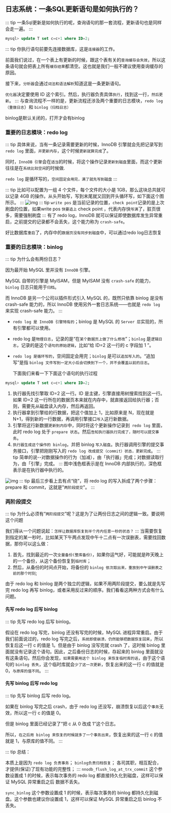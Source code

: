 ## 日志系统：一条SQL更新语句是如何执行的？

::: tip
 一条Sql更新是如何执行的呢，查询语句的那一套流程，更新语句也是同样会走一遍。
::: 
```sql
mysql> update T set c=c+1 where ID=2;
```
::: tip
 你执行语句前要先连接数据库，这是`连接器`的工作。

 前面我们说过，在一个表上有更新的时候，跟这个表有关的`查询缓存会失效`，所以这条语句就会把表上所有`缓存结果`都清空。这也就是我们一般不建议使用查询缓存的原因。

 接下来，`分析器`会通过`词法和语法解析`知道这是一条更新语句。

 `优化器`决定要使用 ID 这个索引。然后，执行器负责具体`执行`，找到这一行，`然后更新`。
::: 
与查询流程不一样的是，更新流程还涉及两个重要的日志模块，`redo log（重做日志`）和 `binlog（归档日志）`

binlog是默认关闭的，打开才会有binlog

### 重要的日志模块：redo log
::: tip
 具体来说，当有一条记录需要更新的时候，InnoDB 引擎就会先把记录写到 `redo log` 里面，`并更新内存`，这个时候`更新就算完成`了。

 同时，`InnoDB 引擎`会在`适当`的时候，将这个操作记录`更新到磁盘`里面，而这个更新往往是在`系统比较空闲`的时候做.

 `redo log` 是循环写的，`空间固定会用完，满了就先写到磁盘`
::: 

::: tip
 比如可以配置为一组 4 个文件，每个文件的大小是 1GB，那么这块总共就可以记录 4GB 的操作。从头开始写，写到末尾就又回到开头循环写，如下面这个图所示。
::: 
![img](/mysql/base/16a7950217b3f0f4ed02db5db59562a7.png)
::: tip
 `write pos` 是当前记录的位置，`check point`记录的是上次刷盘的位置，如果write pos `快要追上` check point ，代表内存快`写满`了，脏页很多，需要强制刷盘
::: 
有了 redo log，InnoDB 就可以保证即使数据库发生异常重启，之前提交的记录都不会丢失，这个能力称为 `crash-safe`。

好比数据库`重启`了，内存中的`数据页没有同步到磁盘`中，可以通过redo log日志恢复



### 重要的日志模块：binlog
::: tip
 为什么会有两份日志？

 因为最开始 MySQL 里并没有 `InnoDB` 引擎。

 MySQL 自带的引擎是 MyISAM，但是 MyISAM 没有 `crash-safe` 的能力，`binlog` 日志只能用于`归档`。

 而 InnoDB 是另一个公司以插件形式引入 MySQL 的，既然只依靠 binlog 是没有 crash-safe 能力的，所以 InnoDB 使用另外一套日志系统——也就是 `redo log` 来实现 crash-safe 能力。
::: 
- `redo log 是 InnoDB 引擎特有的`；binlog 是 MySQL 的 `Server 层`实现的，所有引擎都可以使用。

- redo log 是`物理日志`，记录的是“在`某个数据页上做了什么修改`”；`binlog` 是`逻辑日志`，记录的是这个`语句的原始逻辑`，比如“给 ID=2 这一行的 c 字段加 1 ”。

- `redo log 是循环写的`，空间固定会用完；`binlog` 是可以`追加写入的`。“追加写”是指 `binlog 文件写到一定大小后会切换到下一个，并不会覆盖以前的日志`。

  下面我们来看一下下面这个语句的执行过程

```sql
mysql> update T set c=c+1 where ID=2;
```

1. 执行器先找引擎取 ID=2 这一行。ID 是主键，引擎直接用树搜索找到这一行。如果 ID=2 这一行所在的数据页本来就在内存中，就直接返回给执行器；否则，需要先从磁盘读入内存，然后再返回。
2. 执行器拿到引擎给的行数据，把这个值加上 1，比如原来是 N，现在就是 N+1，得到新的一行数据，再调用引擎接口`写入`这行新数据。
3. 引擎将这行新数据`更新到内存`中，同时将这个更新操作记录到` redo log` 里面，此时 redo log 处于 `prepare 状态`。然后`告知执行器执行完成了，随时可以提交事务`。
4. `执行器生成这个操作的 binlog`，并把 binlog `写入磁盘`。执行器调用引擎的提交事务接口，引擎把刚刚写入的 `redo log 改成提交（commit）状态，更新完成`。
::: tip
 简单的说--对数据操作的行为（加减），由「执行器」完成；对数据读取行为，由「引擎」完成。
::: 
图中浅色框表示是在 InnoDB 内部执行的，深色框表示是在执行器中执行的。

![img](/mysql/base/2e5bff4910ec189fe1ee6e2ecc7b4bbe.png)
::: tip
 最后三步看上去有点“绕”，将 redo log 的写入拆成了两个步骤：prepare 和 commit，这就是"`两阶段提交`"。
::: 
### 两阶段提交
::: tip
 为什么必须有“`两阶段提交`”呢？这是为了让两份日志之间的逻辑一致。要说明这个问题

 我们得从一个问题说起：`怎样让数据库恢复到半个月内任意一秒的状态？`
::: 
当需要恢复到指定的某一秒时，比如某天下午两点发现中午十二点有一次误删表，需要找回数据，那你可以这么做：

1. 首先，找到最近的一次`全量备份(整库备份)`，如果你运气好，可能就是昨天晚上的一个备份，从这个备份恢复到`临时库`；
2. 然后，从备份的时间点开始，将备份的 `binlog 依次取出来，重放到中午误删表之前的那个时刻`;

由于 redo log 和 binlog 是两个独立的逻辑，如果不用两阶段提交，要么就是先写完 redo log 再写 binlog，或者采用反过来的顺序。我们看看这两种方式会有什么问题。

#### 先写 redo log 后写 binlog
::: tip
  先写 redo log 后写 binlog。
 
  假设在 redo log 写完，binlog 还没有写完的时候，MySQL 进程异常重启。由于我们前面说过的，redo log 写完之后，`系统即使崩溃，仍然能够把数据恢复回来`，所以恢复后这一行 c 的值是 1。但是由于 binlog 没写完就 crash 了，这时候 binlog 里面就没有记录这个语句。因此，之后备份日志的时候，存起来的 binlog 里面就没有这条语句。然后你会发现，`如果需要用这个 binlog 来恢复临时库的话`，由于这个语句的 `binlog 丢失`，这个临时库就会`少了这一次更新`，恢复出来的这一行 c 的值就是 0，`与原库的值不同`。
::: 
#### 先写 binlog 后写 redo log
::: tip
  先写 binlog 后写 redo log。
 
  如果在 binlog 写完之后 crash，由于 redo log 还没写，崩溃恢复以后这个`事务`无效，所以这一行 c 的值是 0。
 
  但是 binlog 里面已经记录了“把 c 从 0 改成 1”这个日志。
 
  所以，`在之后用 binlog 来恢复的时候就多了一个事务出来`，恢复出来的这一行 c 的值就是 1，与原库的值不同。
::: 

::: tip
 总结：

 本质上是因为 `redo log 负责事务`； `binlog负责归档恢复`； 各司其职，相互配合，才提供(保证)了现有功能的完整性；
::: 
`nnodb_flush_log_at_trx_commit` 这个参数设置成 1 的时候，表示每次事务的 redo log 都直接持久化到磁盘，这样可以保证 MySQL 异常重启之后 数据不丢失。

`sync_binlog` 这个参数设置成 1 的时候，表示每次事务的 binlog 都持久化到磁盘。这个参数也建议你设置成 1，这样可以保证 MySQL 异常重启之后 binlog 不丢失。